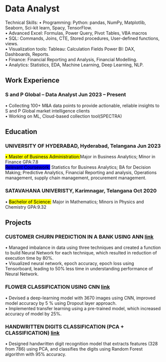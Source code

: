 # Data Analyst
Technical Skills:
• Programming: Python: pandas, NumPy, Matplotlib, Seaborn, Sci-kit learn, Spacy, TensorFlow.  
• Advanced Excel: Formulas, Power Query, Pivot Tables, VBA macros   
• SQL: Commands, Joins, CTE, Stored procedures, User-defined functions, views.  
• Visualization tools: Tableau: Calculation Fields Power BI: DAX, Dashboards, Reports.  
• Finance: Financial Reporting and Analysis, Financial Modelling.  
• Analytics: Statistics, EDA, Machine Learning, Deep Learning, NLP.  
## Work Experience
### S and P Global – Data Analyst             Jun 2023 – Present
• Collecting 100+ M&A data points to provide actionable, reliable insights to S and P Global market intelligence clients  
• Working on ML, Cloud-based collection tool(SPECTRA) 
## Education
### UNIVERSITY OF HYDERABAD, Hyderabad, Telangana Jun 2023
<mark> • Master of Business Administration:</mark>Major in Business Analytics; Minor in Finance GPA:7.8 <br>
<mark style="background-color: blue;"> Relevant Coursework:</mark> Statistics for Business Analytics; BA for Decision Making; Predictive Analytics, Financial Reporting and analysis, Operations management, supply chain management, procurement management.

### SATAVAHANA UNIVERISTY, Karimnagar, Telangana Oct 2020
• <mark>Bachelor of Science:</mark> Major in Mathematics; Minors in Physics and Chemistry GPA:9.32

## Projects
### CUSTOMER CHURN PREDICTION IN A BANK USING ANN [link](https://github.com/rajesh-1918/projects/tree/main/cust_churn_prediction_in_bank_using_ANN)
• Managed imbalance in data using three techniques and created a function to build Neural Network for
each technique, which resulted in reduction of execution time by 80%.  
• Visualized neural network, epoch accuracy, epoch loss using Tensorboard, leading to 50% less time in
understanding performance of Neural Network.  
### FLOWER CLASSIFICATION USING CNN [link](https://github.com/rajesh-1918/projects/tree/main/flower_classification_coverting_image_array_CNN__dataAugmentation)
• Devised a deep-learning model with 3670 images using CNN, improved model accuracy by 5 % using
  Dropout layer approach.  
• Implemented transfer learning using a pre-trained model, which increased accuracy of model by 25%.
### HANDWRITTEN DIGITS CLASSIFICATION (PCA + CLASSIFICATION) [link](https://github.com/rajesh-1918/projects/blob/main/Handwrittern_digits_recognition_PCA_classification_models.ipynb)  
• Designed handwritten digit recognition model that extracts features (328 from 786) using PCA, and classifies the digits using Random Forest algorithm with 95% accuracy.

